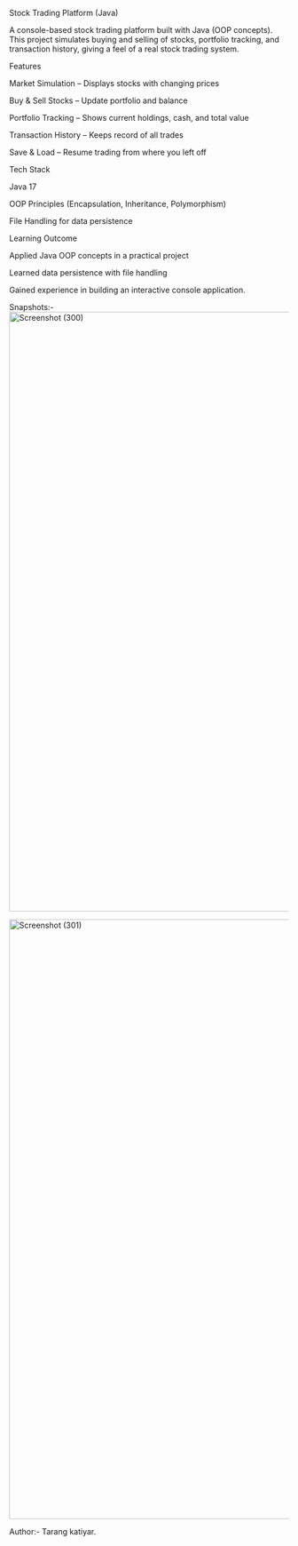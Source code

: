 Stock Trading Platform (Java)

A console-based stock trading platform built with Java (OOP concepts).
This project simulates buying and selling of stocks, portfolio tracking, and transaction history, giving a feel of a real stock trading system.


Features

Market Simulation – Displays stocks with changing prices

Buy & Sell Stocks – Update portfolio and balance

Portfolio Tracking – Shows current holdings, cash, and total value

Transaction History – Keeps record of all trades

Save & Load – Resume trading from where you left off


Tech Stack

Java 17

OOP Principles (Encapsulation, Inheritance, Polymorphism)

File Handling for data persistence


Learning Outcome

Applied Java OOP concepts in a practical project

Learned data persistence with file handling

Gained experience in building an interactive console application.

Snapshots:- 
<img width="1920" height="1080" alt="Screenshot (300)" src="https://github.com/user-attachments/assets/e4046d93-a8e4-4228-b5d3-da758e81f0d9" />

<img width="1920" height="1080" alt="Screenshot (301)" src="https://github.com/user-attachments/assets/a75de2de-2a50-4978-8ee4-4c91b1a60dda" />

Author:- Tarang katiyar.

